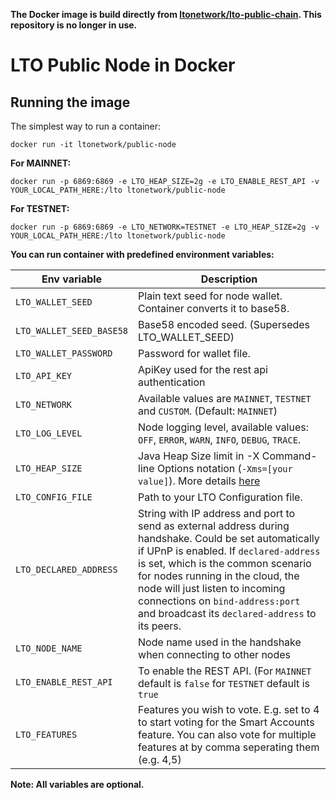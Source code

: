 **The Docker image is build directly from [ltonetwork/lto-public-chain](https://github.com/ltonetwork/lto-public-chain). This repository is no longer in use.**


# LTO Public Node in Docker

## Running the image

The simplest way to run a container:
```
docker run -it ltonetwork/public-node
```

**For MAINNET:**
```
docker run -p 6869:6869 -e LTO_HEAP_SIZE=2g -e LTO_ENABLE_REST_API -v YOUR_LOCAL_PATH_HERE:/lto ltonetwork/public-node    
``` 

**For TESTNET:**
```
docker run -p 6869:6869 -e LTO_NETWORK=TESTNET -e LTO_HEAP_SIZE=2g -v YOUR_LOCAL_PATH_HERE:/lto ltonetwork/public-node    
``` 

**You can run container with predefined environment variables:**

|Env variable                 |Description   |
|-----------------------------|--------------|
|`LTO_WALLET_SEED`          |Plain text seed for node wallet. Container converts it to base58.   |
|`LTO_WALLET_SEED_BASE58`   |Base58 encoded seed. (Supersedes LTO_WALLET_SEED)  |
|`LTO_WALLET_PASSWORD`      |Password for wallet file.    |
|`LTO_API_KEY`              |ApiKey used for the rest api authentication |
|`LTO_NETWORK`              |Available values are `MAINNET`, `TESTNET` and `CUSTOM`. (Default: `MAINNET`)  |
|`LTO_LOG_LEVEL`            |Node logging level, available values: `OFF`, `ERROR`, `WARN`, `INFO`, `DEBUG`, `TRACE`. |
|`LTO_HEAP_SIZE`            |Java Heap Size limit in -X Command-line Options notation (`-Xms=[your value]`). More details [here](https://docs.oracle.com/cd/E13150_01/jrockit_jvm/jrockit/jrdocs/refman/optionX.html)   |
|`LTO_CONFIG_FILE`          |Path to your LTO Configuration file.   |
|`LTO_DECLARED_ADDRESS`     |String with IP address and port to send as external address during handshake. Could be set automatically if UPnP is enabled. If `declared-address` is set, which is the common scenario for nodes running in the cloud, the node will just listen to incoming connections on `bind-address:port` and broadcast its `declared-address` to its peers.|
|`LTO_NODE_NAME`            |Node name used in the handshake when connecting to other nodes|
|`LTO_ENABLE_REST_API`      |To enable the REST API. (For `MAINNET` default is `false` for `TESTNET` default is `true`|
|`LTO_FEATURES`             |Features you wish to vote. E.g. set to 4 to start voting for the Smart Accounts feature. You can also vote for multiple features at by comma seperating them (e.g. 4,5)|

**Note: All variables are optional.**  

